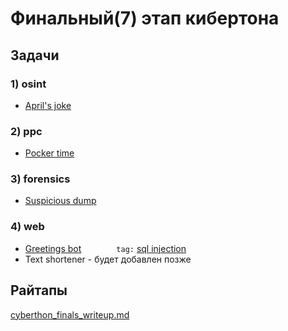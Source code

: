 # Финальный(7) этап кибертона

## Задачи

### 1) osint

* [April's joke](April's_joke)

### 2) ppc

* [Pocker time](pocker_time)

### 3) forensics

* [Suspicious dump](suspicious_dump)

### 4) web

* [Greetings bot](Greetings_bot)    `tag:` [sql injection](https://portswigger.net/web-security/sql-injection)
* Text shortener - будет добавлен позже

## Райтапы

[cyberthon_finals_writeup.md](cyberthon_finals_writeup.md)